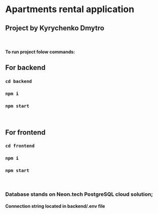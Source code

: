 # Apartments rental application
## Project by Kyrychenko Dmytro
&nbsp;
#### To run project folow commands:
## For backend
### `cd backend`
### `npm i`
### `npm start`
&nbsp;
## For frontend
### `cd frontend`
### `npm i`
### `npm start`
&nbsp;
### Database stands on Neon.tech PostgreSQL cloud solution;
#### Connection string located in backend/.env file